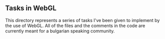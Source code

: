 ## Tasks in WebGL ##
This directory represents a series of tasks I've been given to implement by the use of WebGL. 
All of the files and the comments in the code are currently meant for a bulgarian speaking community.
